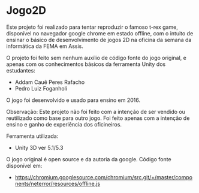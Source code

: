 # Jogo2D

Este projeto foi realizado para tentar reproduzir o famoso t-rex game, disponível no navegador google chrome em estado offline, com o intuito de ensinar o básico de desenvolvimento de jogos 2D na oficina da semana da informática da FEMA em Assis.

O projeto foi feito sem nenhum auxílio de código fonte do jogo original, e apenas com os conhecimentos básicos 
da ferramenta Unity dos estudantes:
- Addam Cauê Peres Rafacho
- Pedro Luiz Foganholi

O jogo foi desenvolvido e usado para ensino em 2016.

Observação:
Este projeto não foi feito com a intenção de ser vendido ou reutilizado como base para outro jogo. Foi feito apenas com 
a intenção de ensino e ganho de experiência dos oficineiros.

Ferramenta utilizada:
- Unity 3D ver 5.1/5.3

O jogo original é open source e da autoria da google. Código fonte disponível em:
- https://chromium.googlesource.com/chromium/src.git/+/master/components/neterror/resources/offline.js
